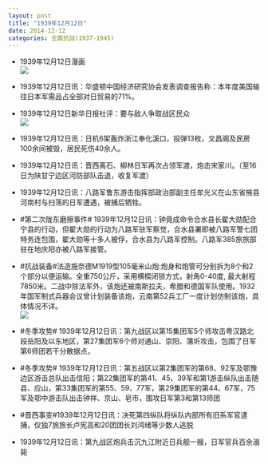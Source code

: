 ```yaml
---
layout: post
title: "1939年12月12日"
date: 2014-12-12
categories: 全面抗战(1937-1945)
---
```


<meta name="referrer" content="no-referrer" />

- 1939年12月12日漫画 <br/><img src="https://ww4.sinaimg.cn/large/aca367d8jw1en77oyz9o9j20dd0p778x.jpg" />

- 1939年12月12日讯：华盛顿中国经济研究协会发表调查报告称：本年度美国输往日本军需品占全部对日贸易的71%。 

- 1939年12月12日新华日报社评：要与敌人争取战区民众 <br/><img src="https://ww4.sinaimg.cn/large/aca367d8jw1en76099sptj21040gz44v.jpg" />

- 1939年12月12日讯：日机6架轰炸浙江奉化溪口，投弹13枚，文昌阁及民房100余间被毁，居民死伤40余人。 

- 1939年12月12日讯：晋西离石、柳林日军再次占领军渡，炮击宋家川。（至16日为陕甘宁边区河防部队击退，收复军渡） 

- 1939年12月12日讯：八路军鲁东游击指挥部政治部副主任牟光义在山东省掖县河南村与扫荡的日军遭遇，被捕后牺牲。 

- #第二次陇东磨擦事件# 1939年12月12日讯：钟竟成命令合水县长翟大勋配合宁县的行动，但翟大勋的行动为八路军驻军察觉，合水县署即被八路军警七团特务连包围，翟大勋等十多人被俘，合水县为八路军控制。八路军385旅旅部驻在地庆阳亦被八路军接管。 

- #抗战装备#法造施奈德M1919型105毫米山炮:炮身和炮管可分别拆为8个和2个部分以便运输。全重750公斤，采用横楔闭锁方式，射角0-40度, 最大射程7850米。二战中除法军外，该炮还被南斯拉夫，希腊和德国军队使用。1932年国军制式兵器会议曾计划装备该炮，云南第52兵工厂一度计划仿制该炮，具体情况不详。 <br/><img src="https://ww4.sinaimg.cn/large/aca367d8jw1en6o28tjcgj20gi10twly.jpg" />

- #冬季攻势# 1939年12月12日讯：第九战区以第15集团军5个师攻击粤汉路北段岳阳及以东地区，第27集团军6个师对通山、崇阳、蒲圻攻击，包围了日军第6师团若干分散据点， 

- #冬季攻势# 1939年12月12日讯：第五战区以第2集团军的第68、92军及鄂豫边区游击总队出击信阳；第22集团军的第41、45、39军和第1游击纵队出击随县、应山，第33集团军的第55、59、77军，第29集团军的第44、67军，75军及鄂中游击队出击钟祥、京山、皂市，围攻日军第3和第13师团 

- #晋西事变#1939年12月12日讯：决死第四纵队将纵队内部所有旧系军官逮捕，仅独7旅旅长卢宪高和20团团长刘鸿绪等少数人逃脱 

- 1939年12月12日讯：第九战区炮兵击沉九江附近日兵舰一艘，日军官兵百余溺毙 

